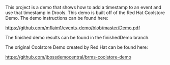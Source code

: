 This project is a demo that shows how to add a timestamp to an event and use that timestamp in Drools. This demo is built off of the Red Hat Coolstore Demo. 
The demo instructions can be found here:

https://github.com/mflaim1/events-demo/blob/master/Demo.pdf


The finished demo results can be found in the finishedDemo branch.



The original Coolstore Demo created by Red Hat can be found here:

https://github.com/jbossdemocentral/brms-coolstore-demo
